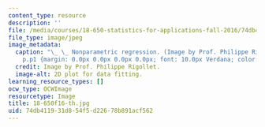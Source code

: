 ```yaml
---
content_type: resource
description: ''
file: /media/courses/18-650-statistics-for-applications-fall-2016/74db411931d854f5d22678b891acf562_18-650f16-th.jpg
file_type: image/jpeg
image_metadata:
  caption: "\_ \_ Nonparametric regression. (Image by Prof. Philippe Rigollet.)\n\n\
    p.p1 {margin: 0.0px 0.0px 0.0px 0.0px; font: 10.0px Verdana; color: #2d2d2d}"
  credit: Image by Prof. Philippe Rigollet.
  image-alt: 2D plot for data fitting.
learning_resource_types: []
ocw_type: OCWImage
resourcetype: Image
title: 18-650f16-th.jpg
uid: 74db4119-31d8-54f5-d226-78b891acf562
---
```

